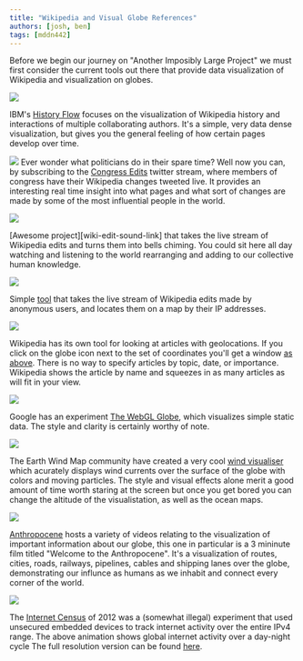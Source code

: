 ```yaml
---
title: "Wikipedia and Visual Globe References"
authors: [josh, ben]
tags: [mddn442]
---
```


Before we begin our journey on "Another Imposibly Large Project" we must first consider the current tools out there that provide data visualization of Wikipedia and visualization on globes.

![][history-flow-pic]

IBM's [History Flow][history-flow-link] focuses on the visualization of Wikipedia history and interactions of multiple collaborating authors. It's a simple, very data dense visualization, but gives you the general feeling of how certain pages develop over time.

![][wiki-edit-twitter-pic]
Ever wonder what politicians do in their spare time? Well now you can, by subscribing to the [Congress Edits][wiki-edit-twitter-link] twitter stream, where members of congress have their Wikipedia changes tweeted live. It provides an interesting real time insight into what pages and what sort of changes are made by some of the most influential people in the world.

![][wiki-edit-edit-sound-pic]

[Awesome project][wiki-edit-sound-link] that takes the live stream of Wikipedia edits and turns them into bells chiming. You could sit here all day watching and listening to the world rearranging and adding to our collective human knowledge.

![][wiki-edit-locator-pic]

Simple [tool][wiki-edit-locator-link] that takes the live stream of Wikipedia edits made by anonymous users, and locates them on a map by their IP addresses.

![][wiki-lincoln-memorial-pic]

Wikipedia has its own tool for looking at articles with geolocations. If you click on the globe icon next to the set of coordinates you'll get a window [as above][wiki-lincoln-memorial-link]. There is no way to specify articles by topic, date, or importance. Wikipedia shows the article by name and squeezes in as many articles as will fit in your view.

![][google-globe-pic]

Google has an experiment [The WebGL Globe][google-globe-link], which visualizes simple static data. The style and clarity is certainly worthy of note.

![][wind-visual-pic]

The Earth Wind Map community have created a very cool [wind visualiser][wind-visual-link] which acurately displays wind currents over the surface of the globe with colors and moving particles. The style and visual effects alone merit a good amount of time worth staring at the screen but once you get bored you can change the altitude of the visualistation, as well as the ocean maps.

![][anthropocene-pic]

[Anthropocene][anthropocene-link] hosts a variety of videos relating to the visualization of important information about our globe, this one in particular is a 3 mininute film titled "Welcome to the Anthropocene". It's a visualization of routes, cities, roads, railways, pipelines, cables and shipping lanes over the globe, demonstrating our influnce as humans as we inhabit and connect every corner of the world.

![][internet-census-pic]

The [Internet Census][internet-census-link] of 2012 was a (somewhat illegal) experiment that used unsecured embedded devices to track internet activity over the entire IPv4 range. The above animation shows global internet activity over a day-night cycle The full resolution version can be found [here][internet-census-big-pic].


[history-flow-link]: https://www.research.ibm.com/visual/projects/history_flow/
[history-flow-pic]: http://i.imgur.com/1lb1myK.png
[wiki-edit-twitter-link]: https://twitter.com/congressedits
[wiki-edit-twitter-pic]: http://i.imgur.com/gX0vlZO.png
[wiki-edit-edit-sound-link]: http://listen.hatnote.com/
[wiki-edit-edit-sound-pic]: http://i.imgur.com/FYSwbqr.png
[wiki-edit-locator-link]: http://www.lkozma.net/wpv/index.html
[wiki-edit-locator-pic]: http://i.imgur.com/VZz7buT.png
[wiki-lincoln-memorial-link]: http://en.wikipedia.org/wiki/Lincoln_Memorial
[wiki-lincoln-memorial-pic]: http://i.imgur.com/koGzsgj.png

[google-globe-link]: https://www.chromeexperiments.com/globe
[google-globe-pic]: http://i.imgur.com/gaiBlEK.png
[wind-visual-link]: http://earth.nullschool.net/
[wind-visual-pic]: http://i.imgur.com/u1cE62s.png
[anthropocene-link]: http://www.anthropocene.info/en/home
[anthropocene-pic]: http://i.imgur.com/m6u7eAP.png

[internet-census-link]: http://internetcensus2012.bitbucket.org/paper.html
[internet-census-pic]: http://i.imgur.com/fbQgvK7.gif
[internet-census-big-pic]: http://internetcensus2012.bitbucket.org/images/geovideo.gif
